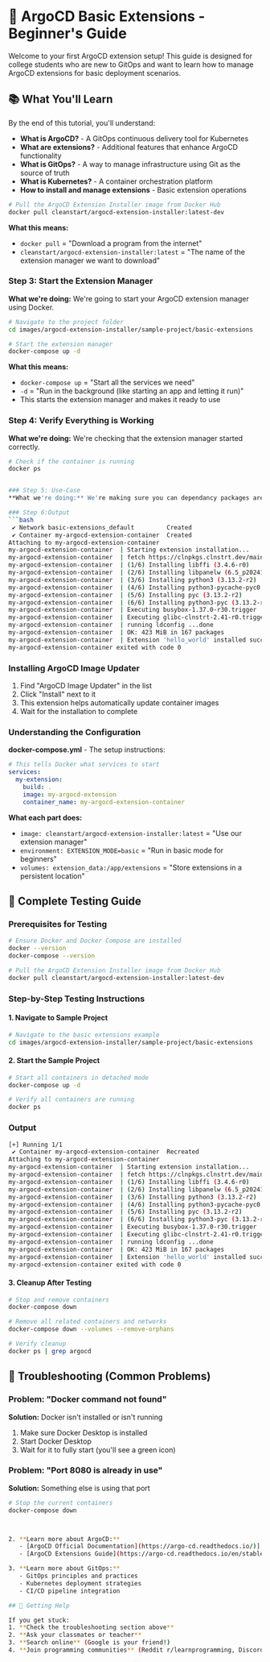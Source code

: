 # 🚀 ArgoCD Basic Extensions - Beginner's Guide

Welcome to your first ArgoCD extension setup! This guide is designed for college students who are new to GitOps and want to learn how to manage ArgoCD extensions for basic deployment scenarios.

## 📚 What You'll Learn

By the end of this tutorial, you'll understand:
- **What is ArgoCD?** - A GitOps continuous delivery tool for Kubernetes
- **What are extensions?** - Additional features that enhance ArgoCD functionality
- **What is GitOps?** - A way to manage infrastructure using Git as the source of truth
- **What is Kubernetes?** - A container orchestration platform
- **How to install and manage extensions** - Basic extension operations


```bash
# Pull the ArgoCD Extension Installer image from Docker Hub
docker pull cleanstart/argocd-extension-installer:latest-dev
```

**What this means:**
- `docker pull` = "Download a program from the internet"
- `cleanstart/argocd-extension-installer:latest` = "The name of the extension manager we want to download"

### Step 3: Start the Extension Manager
**What we're doing:** We're going to start your ArgoCD extension manager using Docker.

```bash
# Navigate to the project folder
cd images/argocd-extension-installer/sample-project/basic-extensions

# Start the extension manager
docker-compose up -d
```

**What this means:**
- `docker-compose up` = "Start all the services we need"
- `-d` = "Run in the background (like starting an app and letting it run)"
- This starts the extension manager and makes it ready to use

### Step 4: Verify Everything is Working
**What we're doing:** We're checking that the extension manager started correctly.

```bash
# Check if the container is running
docker ps


### Step 5: Use-Case
**What we're doing:** We're making sure you can dependancy packages are getting installed and image running perfectly.

### Step 6:Output
```bash
 ✔ Network basic-extensions_default         Created                                                                                                                              0.1s 
 ✔ Container my-argocd-extension-container  Created                                                                                                                              0.2s 
Attaching to my-argocd-extension-container
my-argocd-extension-container  | Starting extension installation...
my-argocd-extension-container  | fetch https://clnpkgs.clnstrt.dev/main/x86_64/APKINDEX.tar.gz
my-argocd-extension-container  | (1/6) Installing libffi (3.4.6-r0)
my-argocd-extension-container  | (2/6) Installing libpanelw (6.5_p20241006-r0)
my-argocd-extension-container  | (3/6) Installing python3 (3.13.2-r2)
my-argocd-extension-container  | (4/6) Installing python3-pycache-pyc0 (3.13.2-r2)
my-argocd-extension-container  | (5/6) Installing pyc (3.13.2-r2)
my-argocd-extension-container  | (6/6) Installing python3-pyc (3.13.2-r2)
my-argocd-extension-container  | Executing busybox-1.37.0-r30.trigger
my-argocd-extension-container  | Executing glibc-clnstrt-2.41-r0.trigger
my-argocd-extension-container  | running ldconfig ...done
my-argocd-extension-container  | OK: 423 MiB in 167 packages
my-argocd-extension-container  | Extension 'hello_world' installed successfully!
my-argocd-extension-container exited with code 0
```

### Installing ArgoCD Image Updater
1. Find "ArgoCD Image Updater" in the list
2. Click "Install" next to it
3. This extension helps automatically update container images
4. Wait for the installation to complete

### Understanding the Configuration

**docker-compose.yml** - The setup instructions:
```yaml
# This tells Docker what services to start
services:
  my-extension:
    build: .
    image: my-argocd-extension
    container_name: my-argocd-extension-container
```

**What each part does:**
- `image: cleanstart/argocd-extension-installer:latest` = "Use our extension manager"
- `environment: EXTENSION_MODE=basic` = "Run in basic mode for beginners"
- `volumes: extension_data:/app/extensions` = "Store extensions in a persistent location"

## 🧪 Complete Testing Guide

### Prerequisites for Testing
```bash
# Ensure Docker and Docker Compose are installed
docker --version
docker-compose --version

# Pull the ArgoCD Extension Installer image from Docker Hub
docker pull cleanstart/argocd-extension-installer:latest-dev
```

### Step-by-Step Testing Instructions

#### 1. Navigate to Sample Project
```bash
# Navigate to the basic extensions example
cd images/argocd-extension-installer/sample-project/basic-extensions
```

#### 2. Start the Sample Project
```bash
# Start all containers in detached mode
docker-compose up -d

# Verify all containers are running
docker ps
```

### Output 
```bash
[+] Running 1/1
 ✔ Container my-argocd-extension-container  Recreated                                                                                      0.5s 
Attaching to my-argocd-extension-container
my-argocd-extension-container  | Starting extension installation...
my-argocd-extension-container  | fetch https://clnpkgs.clnstrt.dev/main/x86_64/APKINDEX.tar.gz
my-argocd-extension-container  | (1/6) Installing libffi (3.4.6-r0)
my-argocd-extension-container  | (2/6) Installing libpanelw (6.5_p20241006-r0)
my-argocd-extension-container  | (3/6) Installing python3 (3.13.2-r2)
my-argocd-extension-container  | (4/6) Installing python3-pycache-pyc0 (3.13.2-r2)
my-argocd-extension-container  | (5/6) Installing pyc (3.13.2-r2)
my-argocd-extension-container  | (6/6) Installing python3-pyc (3.13.2-r2)
my-argocd-extension-container  | Executing busybox-1.37.0-r30.trigger
my-argocd-extension-container  | Executing glibc-clnstrt-2.41-r0.trigger
my-argocd-extension-container  | running ldconfig ...done
my-argocd-extension-container  | OK: 423 MiB in 167 packages
my-argocd-extension-container  | Extension 'hello_world' installed successfully!
my-argocd-extension-container exited with code 0
```

#### 3. Cleanup After Testing
```bash
# Stop and remove containers
docker-compose down

# Remove all related containers and networks
docker-compose down --volumes --remove-orphans

# Verify cleanup
docker ps | grep argocd
```

## 🐛 Troubleshooting (Common Problems)

### Problem: "Docker command not found"
**Solution:** Docker isn't installed or isn't running
1. Make sure Docker Desktop is installed
2. Start Docker Desktop
3. Wait for it to fully start (you'll see a green icon)

### Problem: "Port 8080 is already in use"
**Solution:** Something else is using that port
```bash
# Stop the current containers
docker-compose down



2. **Learn more about ArgoCD:**
   - [ArgoCD Official Documentation](https://argo-cd.readthedocs.io/)]
   - [ArgoCD Extensions Guide](https://argo-cd.readthedocs.io/en/stable/operator-manual/extensions/)]

3. **Learn more about GitOps:**
   - GitOps principles and practices
   - Kubernetes deployment strategies
   - CI/CD pipeline integration

## 🤝 Getting Help

If you get stuck:
1. **Check the troubleshooting section above**
2. **Ask your classmates or teacher**
3. **Search online** (Google is your friend!)
4. **Join programming communities** (Reddit r/learnprogramming, Discord servers)

